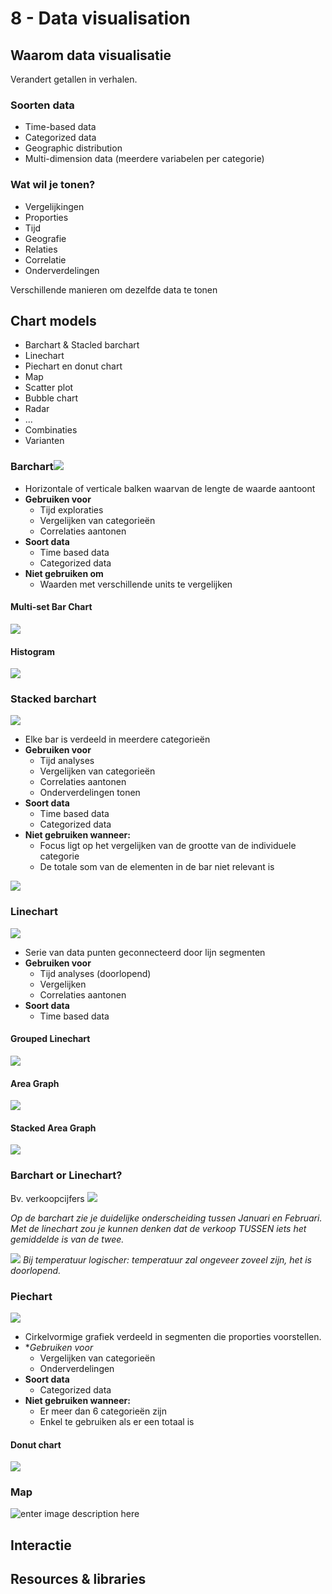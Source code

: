 # 8 - Data visualisation
## Waarom data visualisatie
Verandert getallen in verhalen.
### Soorten data
- Time-based data
- Categorized data
- Geographic distribution
- Multi-dimension data (meerdere variabelen per categorie)

### Wat wil je tonen?
- Vergelijkingen
- Proporties
- Tijd
- Geografie
- Relaties
- Correlatie
- Onderverdelingen

Verschillende manieren om dezelfde data te tonen

## Chart models
- Barchart & Stacled barchart
- Linechart
- Piechart en donut chart
- Map
- Scatter plot
- Bubble chart
- Radar
- ...
- Combinaties
- Varianten

### Barchart![](https://i.imgur.com/o9P2SZS.png)
- Horizontale of verticale balken waarvan de lengte de waarde aantoont
- **Gebruiken voor**
  - Tijd exploraties
  - Vergelijken van categorieën
  - Correlaties aantonen
- **Soort data**
  - Time based data
  - Categorized data
- **Niet gebruiken om**
  - Waarden met verschillende units te vergelijken

#### Multi-set Bar Chart
![](https://i.imgur.com/WFrVDLN.png)

#### Histogram
![](https://i.imgur.com/rcped3F.png)

### Stacked barchart
![](https://i.imgur.com/UKCCmMa.png)
- Elke bar is verdeeld in meerdere categorieën
- **Gebruiken voor**
  - Tijd analyses
  - Vergelijken van categorieën
  - Correlaties aantonen
  - Onderverdelingen tonen
- **Soort data**
  - Time based data
  - Categorized data
- **Niet gebruiken wanneer:**
  - Focus ligt op het vergelijken van de grootte van de individuele categorie
  - De totale som van de elementen in de bar niet relevant is

![](https://i.imgur.com/UsQblHk.png)


### Linechart
![](https://i.imgur.com/8eEMAap.png)

- Serie van data punten geconnecteerd door lijn segmenten
- **Gebruiken voor**
  - Tijd analyses (doorlopend)
  - Vergelijken
  - Correlaties aantonen
- **Soort data**
  - Time based data

#### Grouped Linechart
![](https://i.imgur.com/8h5igpQ.png)

#### Area Graph
![](https://i.imgur.com/H8EFfoE.png)

#### Stacked Area Graph
![](https://i.imgur.com/d5XEnth.png)

### Barchart or Linechart?
Bv. verkoopcijfers
![](https://i.imgur.com/s8AVY8m.png)

*Op de barchart zie je duidelijke onderscheiding tussen Januari en Februari. Met de linechart zou je kunnen denken dat de verkoop TUSSEN iets het gemiddelde is van de twee.*

![](https://i.imgur.com/MrAriF1.png)
*Bij temperatuur logischer: temperatuur zal ongeveer zoveel zijn, het is doorlopend.*

### Piechart
![](https://i.imgur.com/FvLQFPH.png)
- Cirkelvormige grafiek verdeeld in segmenten die proporties voorstellen.
- **Gebruiken voor*
  - Vergelijken van categorieën
  - Onderverdelingen 
- **Soort data**
  - Categorized data
- **Niet gebruiken wanneer:**
  - Er meer dan 6 categorieën zijn
  - Enkel te gebruiken als er een totaal is

#### Donut chart
![](https://i.imgur.com/DmCVnZA.png)

### Map
![enter image description here](https://i.imgur.com/pmL5nSb.png)

## Interactie
## Resources & libraries
<!--stackedit_data:
eyJoaXN0b3J5IjpbLTE5MjkyNjM5MCwtODM2NzAwOTc0LDE3NT
YwOTcwMTYsLTE4OTUwMzI4NSwtMTEzNzE0MTc5Nyw1NzE2MzI3
MzVdfQ==
-->